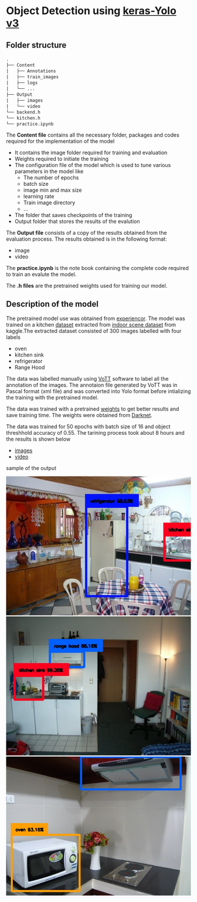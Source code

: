 # Object Detection using [keras-Yolo v3](https://github.com/experiencor/keras-yolo3)

## Folder structure
```
.
├── Content
|   ├── Annotations
|   ├── train_images
|   ├── logs
|   └── ...
├── Output
|   ├── images
|   └── video
└── backend.h
└── kitchen.h
└── practice.ipynb

```

The **Content file** contains all the necessary folder, packages and codes required for the implementation of the model
- It contains the image folder required for training and evaluation 
- Weights required to initiate the training 
- The configuration file of the model which is used to tune various parameters in the model like
   - The number of epochs 
   - batch size
   - image min and max size
   - learning rate
   - Train image directory
   - ...
- The folder that saves checkpoints of the training
- Output folder that stores the results of the evalution

The **Output file** consists of a copy of the results obtained from the evaluation process. The results obtained is in the following format:
- image
- video

The **practice.ipynb** is the note book containing the complete code required to train an evalute the model.

The **.h files** are the pretrained weights used for training our model.

## Description of the model

The pretrained model use was obtained from [experiencor](https://github.com/experiencor). The model was trained on a kitchen [dataset](Project_Prog/Project_tasks/pract_yolo_3/Train_Images/) extracted from [indoor scene dataset](https://www.kaggle.com/itsahmad/indoor-scenes-cvpr-2019) from kaggle.The extracted dataset consisted of 300 images labelled with four labels
- oven
- kitchen sink
- refrigerator
- Range Hood

The data was labelled manually using [VoTT](https://github.com/microsoft/VoTT) software to label all the annotation of the images. The annotaion file generated by VoTT was in Pascal format (xml file) and was converted into Yolo format before intializing the training with the pretrained model. 

The data was trained with a pretrained [weights](Project_Prog/Project_tasks/pract_yolo_3/) to get better results and save training time. The weights were obtained from [Darknet](https://pjreddie.com/darknet/yolo/).

The data was trained for 50 epochs with batch size of 16 and object threshhold accuracy of 0.55. The tarining process took about 8 hours and the results is shown below
- [images](Project_Prog/Project_tasks/pract_yolo_3/output/)
- [video](Project_Prog/Project_tasks/pract_yolo_3/videos/)

sample of the output

 ![image 1](https://raw.githubusercontent.com/osman-95/Project_Prog/master/Project_tasks/pract_yolo_3/output/p1010843.jpg)
 ![image 2](https://raw.githubusercontent.com/osman-95/Project_Prog/master/Project_tasks/pract_yolo_3/output/rimg0408.jpg)
 ![image 3](https://raw.githubusercontent.com/osman-95/Project_Prog/master/Project_tasks/pract_yolo_3/output/p1000395.jpg)






